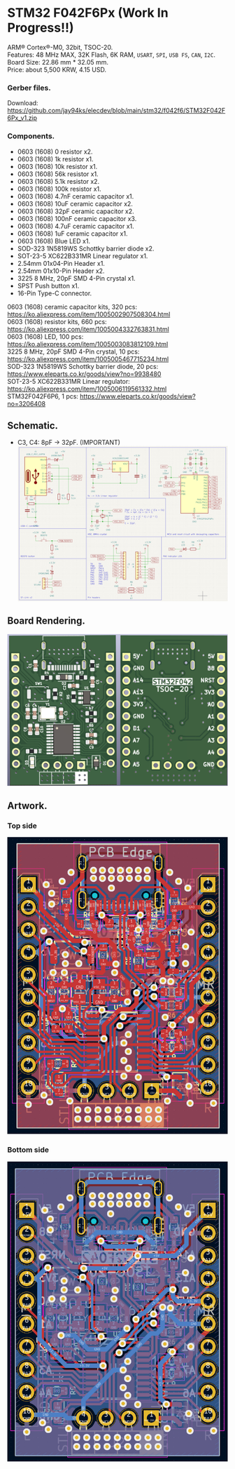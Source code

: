 # STM32 F042F6Px (Work In Progress!!)
ARM® Cortex®-M0, 32bit, TSOC-20.<br />
Features: 48 MHz MAX, 32K Flash, 6K RAM, `USART`, `SPI`, `USB FS`, `CAN`, `I2C`.<br/>
Board Size: 22.86 mm * 32.05 mm.<br />
Price: about 5,500 KRW, 4.15 USD.

### Gerber files.
Download: https://github.com/jay94ks/elecdev/blob/main/stm32/f042f6/STM32F042F6Px_v1.zip

### Components.
* 0603 (1608) 0 resistor x2.
* 0603 (1608) 1k resistor x1.
* 0603 (1608) 10k resistor x1.
* 0603 (1608) 56k resistor x1.
* 0603 (1608) 5.1k resistor x2.
* 0603 (1608) 100k resistor x1.
* 0603 (1608) 4.7nF ceramic capacitor x1.
* 0603 (1608) 10uF ceramic capacitor x2.
* 0603 (1608) 32pF ceramic capacitor x2.
* 0603 (1608) 100nF ceramic capacitor x3.
* 0603 (1608) 4.7uF ceramic capacitor x1.
* 0603 (1608) 1uF ceramic capacitor x1.
* 0603 (1608) Blue LED x1.
* SOD-323 1N5819WS Schottky barrier diode x2.
* SOT-23-5 XC622B331MR Linear regulator x1.
* 2.54mm 01x04-Pin Header x1.
* 2.54mm 01x10-Pin Header x2.
* 3225 8 MHz, 20pF SMD 4-Pin crystal x1.
* SPST Push button x1.
* 16-Pin Type-C connector.

0603 (1608) ceramic capacitor kits, 320 pcs: https://ko.aliexpress.com/item/1005002907508304.html<br />
0603 (1608) resistor kits, 660 pcs: https://ko.aliexpress.com/item/1005004332763831.html<br />
0603 (1608) LED, 100 pcs: https://ko.aliexpress.com/item/1005003083812109.html<br />
3225 8 MHz, 20pF SMD 4-Pin crystal, 10 pcs: https://ko.aliexpress.com/item/1005005467715234.html<br />
SOD-323 1N5819WS Schottky barrier diode, 20 pcs: https://www.eleparts.co.kr/goods/view?no=9938480<br />
SOT-23-5 XC622B331MR Linear regulator: https://ko.aliexpress.com/item/1005006119561332.html<br />
STM32F042F6P6, 1 pcs: https://www.eleparts.co.kr/goods/view?no=3206408<br />

## Schematic.
* C3, C4: 8pF -> 32pF. (IMPORTANT)
![STM32F042F6Px](https://github.com/jay94ks/elecdev/blob/main/stm32/f042f6/v1/STM32F042F6Px.png)

## Board Rendering.
![STM32F042F6Px](https://github.com/jay94ks/elecdev/blob/main/stm32/f042f6/v1/STM32F042F6Px_BRD.png)

## Artwork.
### Top side
![STM32F042F6Px](https://github.com/jay94ks/elecdev/blob/main/stm32/f042f6/v1/STM32F042F6Px_TOP.png)

### Bottom side
![STM32F042F6Px](https://github.com/jay94ks/elecdev/blob/main/stm32/f042f6/v1/STM32F042F6Px_BOT.png)

